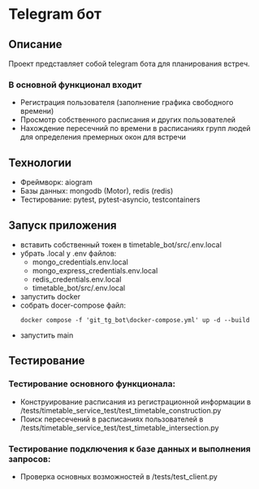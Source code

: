 # Telegram бот

## Описание

Проект представляет собой telegram бота для планирования встреч.

### В основной функционал входит

- Регистрация пользователя (заполнение графика свободного времени)
- Просмотр собственного расписания и других пользователей
- Нахождение пересечний по времени в расписаниях групп людей для определения премерных окон для встречи

## Технологии

- Фреймворк: aiogram
- Базы данных: mongodb (Motor), redis (redis)
- Тестирование: pytest, pytest-asyncio, testcontainers

## Запуск приложения

- вставить собственный токен в timetable_bot/src/.env.local
- убрать .local у .env файлов:
    - mongo_credentials.env.local
    - mongo_express_credentials.env.local
    - redis_credentials.env.local
    - timetable_bot/src/.env.local
- запустить docker
- собрать docer-compose файл:
    ```
    docker compose -f 'git_tg_bot\docker-compose.yml' up -d --build 
    ```
- запустить main

## Тестирование

### Тестирование основного функционала:
- Конструирование расписания из регистрационной информации в /tests/timetable_service_test/test_timetable_construction.py
- Поиск пересечений в расписаниях пользователей в /tests/timetable_service_test/test_timetable_intersection.py

### Тестирование подключения к базе данных и выполнения запросов:
- Проверка основных возможностей в /tests/test_client.py